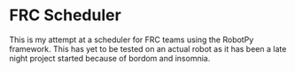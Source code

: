 FRC Scheduler
=============

This is my attempt at a scheduler for FRC teams using the RobotPy framework.
This has yet to be tested on an actual robot as it has been a late night project
started because of bordom and insomnia.